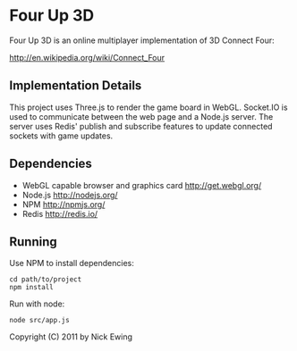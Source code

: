 Four Up 3D
==========

Four Up 3D is an online multiplayer implementation of 3D Connect Four:

http://en.wikipedia.org/wiki/Connect_Four

Implementation Details
----------------------

This project uses Three.js to render the game board in WebGL.  Socket.IO is used
to communicate between the web page and a Node.js server.  The server uses
Redis' publish and subscribe features to update connected sockets with game
updates.

Dependencies
------------

* WebGL capable browser and graphics card
  http://get.webgl.org/
* Node.js
  http://nodejs.org/
* NPM
  http://npmjs.org/
* Redis
  http://redis.io/

Running
-------

Use NPM to install dependencies:

    cd path/to/project
    npm install

Run with node:

    node src/app.js


Copyright (C) 2011 by Nick Ewing
